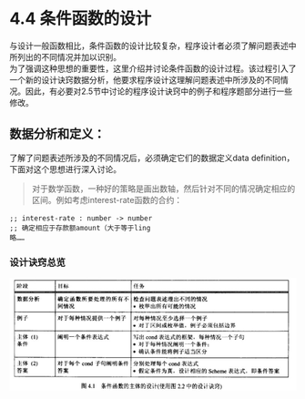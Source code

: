 # 4.4 条件函数的设计
与设计一般函数相比，条件函数的设计比较复杂，程序设计者必须了解问题表述中所列出的不同情况并加以识别。  
为了强调这种思想的重要性，这里介绍并讨论条件函数的设计过程。该过程引入了一个新的设计诀窍数据分析，他要求程序设计这理解问题表述中所涉及的不同情况。因此，有必要对2.5节中讨论的程序设计诀窍中的例子和程序题部分进行一些修改。  
## 数据分析和定义：
了解了问题表述所涉及的不同情况后，必须确定它们的数据定义data definition，下面对这个思想进行深入讨论。  
> 对于数学函数，一种好的策略是画出数轴，然后针对不同的情况确定相应的区间。例如考虑interest-rate函数的合约：  
```
;; interest-rate : number -> number
;; 确定相应于存款额amount（大于等于ling
略……
```

### 设计诀窍总览
![图4-1-设计诀窍一览](image-4-1.JPG)
